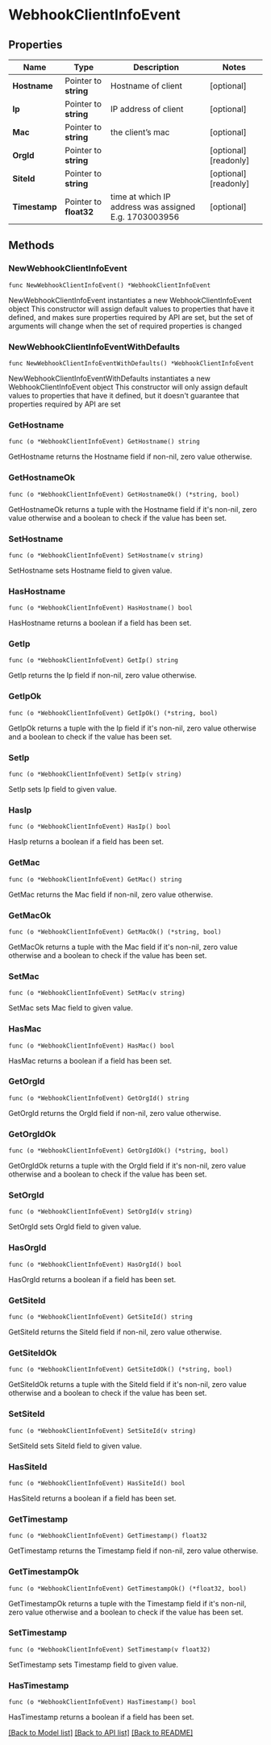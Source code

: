 # WebhookClientInfoEvent

## Properties

Name | Type | Description | Notes
------------ | ------------- | ------------- | -------------
**Hostname** | Pointer to **string** | Hostname of client | [optional] 
**Ip** | Pointer to **string** | IP address of client | [optional] 
**Mac** | Pointer to **string** | the client’s mac | [optional] 
**OrgId** | Pointer to **string** |  | [optional] [readonly] 
**SiteId** | Pointer to **string** |  | [optional] [readonly] 
**Timestamp** | Pointer to **float32** | time at which IP address was assigned E.g. 1703003956 | [optional] 

## Methods

### NewWebhookClientInfoEvent

`func NewWebhookClientInfoEvent() *WebhookClientInfoEvent`

NewWebhookClientInfoEvent instantiates a new WebhookClientInfoEvent object
This constructor will assign default values to properties that have it defined,
and makes sure properties required by API are set, but the set of arguments
will change when the set of required properties is changed

### NewWebhookClientInfoEventWithDefaults

`func NewWebhookClientInfoEventWithDefaults() *WebhookClientInfoEvent`

NewWebhookClientInfoEventWithDefaults instantiates a new WebhookClientInfoEvent object
This constructor will only assign default values to properties that have it defined,
but it doesn't guarantee that properties required by API are set

### GetHostname

`func (o *WebhookClientInfoEvent) GetHostname() string`

GetHostname returns the Hostname field if non-nil, zero value otherwise.

### GetHostnameOk

`func (o *WebhookClientInfoEvent) GetHostnameOk() (*string, bool)`

GetHostnameOk returns a tuple with the Hostname field if it's non-nil, zero value otherwise
and a boolean to check if the value has been set.

### SetHostname

`func (o *WebhookClientInfoEvent) SetHostname(v string)`

SetHostname sets Hostname field to given value.

### HasHostname

`func (o *WebhookClientInfoEvent) HasHostname() bool`

HasHostname returns a boolean if a field has been set.

### GetIp

`func (o *WebhookClientInfoEvent) GetIp() string`

GetIp returns the Ip field if non-nil, zero value otherwise.

### GetIpOk

`func (o *WebhookClientInfoEvent) GetIpOk() (*string, bool)`

GetIpOk returns a tuple with the Ip field if it's non-nil, zero value otherwise
and a boolean to check if the value has been set.

### SetIp

`func (o *WebhookClientInfoEvent) SetIp(v string)`

SetIp sets Ip field to given value.

### HasIp

`func (o *WebhookClientInfoEvent) HasIp() bool`

HasIp returns a boolean if a field has been set.

### GetMac

`func (o *WebhookClientInfoEvent) GetMac() string`

GetMac returns the Mac field if non-nil, zero value otherwise.

### GetMacOk

`func (o *WebhookClientInfoEvent) GetMacOk() (*string, bool)`

GetMacOk returns a tuple with the Mac field if it's non-nil, zero value otherwise
and a boolean to check if the value has been set.

### SetMac

`func (o *WebhookClientInfoEvent) SetMac(v string)`

SetMac sets Mac field to given value.

### HasMac

`func (o *WebhookClientInfoEvent) HasMac() bool`

HasMac returns a boolean if a field has been set.

### GetOrgId

`func (o *WebhookClientInfoEvent) GetOrgId() string`

GetOrgId returns the OrgId field if non-nil, zero value otherwise.

### GetOrgIdOk

`func (o *WebhookClientInfoEvent) GetOrgIdOk() (*string, bool)`

GetOrgIdOk returns a tuple with the OrgId field if it's non-nil, zero value otherwise
and a boolean to check if the value has been set.

### SetOrgId

`func (o *WebhookClientInfoEvent) SetOrgId(v string)`

SetOrgId sets OrgId field to given value.

### HasOrgId

`func (o *WebhookClientInfoEvent) HasOrgId() bool`

HasOrgId returns a boolean if a field has been set.

### GetSiteId

`func (o *WebhookClientInfoEvent) GetSiteId() string`

GetSiteId returns the SiteId field if non-nil, zero value otherwise.

### GetSiteIdOk

`func (o *WebhookClientInfoEvent) GetSiteIdOk() (*string, bool)`

GetSiteIdOk returns a tuple with the SiteId field if it's non-nil, zero value otherwise
and a boolean to check if the value has been set.

### SetSiteId

`func (o *WebhookClientInfoEvent) SetSiteId(v string)`

SetSiteId sets SiteId field to given value.

### HasSiteId

`func (o *WebhookClientInfoEvent) HasSiteId() bool`

HasSiteId returns a boolean if a field has been set.

### GetTimestamp

`func (o *WebhookClientInfoEvent) GetTimestamp() float32`

GetTimestamp returns the Timestamp field if non-nil, zero value otherwise.

### GetTimestampOk

`func (o *WebhookClientInfoEvent) GetTimestampOk() (*float32, bool)`

GetTimestampOk returns a tuple with the Timestamp field if it's non-nil, zero value otherwise
and a boolean to check if the value has been set.

### SetTimestamp

`func (o *WebhookClientInfoEvent) SetTimestamp(v float32)`

SetTimestamp sets Timestamp field to given value.

### HasTimestamp

`func (o *WebhookClientInfoEvent) HasTimestamp() bool`

HasTimestamp returns a boolean if a field has been set.


[[Back to Model list]](../README.md#documentation-for-models) [[Back to API list]](../README.md#documentation-for-api-endpoints) [[Back to README]](../README.md)


